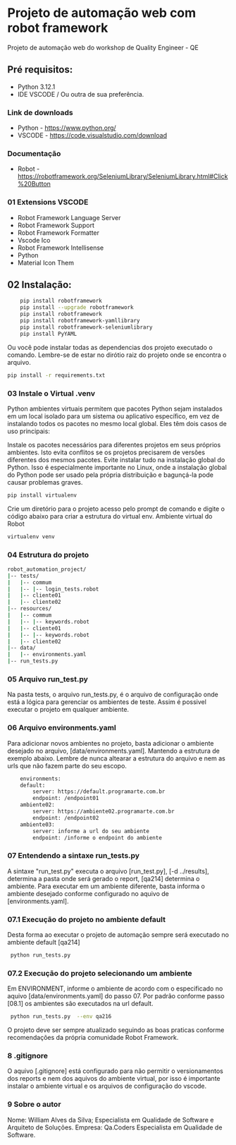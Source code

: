 # Projeto de automação web com robot framework
Projeto de automação web do workshop de Quality Engineer - QE

## Pré requisitos:
- Python 3.12.1
- IDE VSCODE / Ou outra de sua preferência.

### Link de downloads
- Python - https://www.python.org/
- VSCODE - https://code.visualstudio.com/download

### Documentação
- Robot - https://robotframework.org/SeleniumLibrary/SeleniumLibrary.html#Click%20Button

### 01 Extensions VSCODE
- Robot Framework Language Server
- Robot Framework Support
- Robot Framework Formatter
- Vscode Ico
- Robot Framework Intellisense
- Python
- Material Icon Them

## 02 Instalação:

``` bash
    pip install robotframework
    pip install --upgrade robotframework
    pip install robotframework
    pip install robotframework-yamllibrary
    pip install robotframework-seleniumlibrary
    pip install PyYAML
```
Ou você pode instalar todas as dependencias dos projeto executado o comando. Lembre-se de estar no dirótio raiz do projeto onde se encontra o arquivo.

```bash
pip install -r requirements.txt
```

### 03 Instale o Virtual .venv
Python ambientes virtuais permitem que pacotes Python sejam instalados em um local isolado para um sistema ou aplicativo específico, em vez de instalando todos os pacotes no mesmo local global. Eles têm dois casos de uso principais:

Instale os pacotes necessários para diferentes projetos em seus próprios ambientes. Isto evita conflitos se os projetos precisarem de versões diferentes dos mesmos pacotes.
Evite instalar tudo na instalação global do Python. Isso é especialmente importante no Linux, onde a instalação global do Python pode ser usado pela própria distribuição e bagunçá-la pode causar problemas graves.

```bash
pip install virtualenv
```

Crie um diretório para o projeto acesso pelo prompt de comando e digite o código abaixo para criar a estrutura do virtual env. Ambiente virtual do Robot

```bash
virtualenv venv
```
### 04 Estrutura do projeto

```bash
robot_automation_project/
|-- tests/
|   |-- commum
|   |-- |-- login_tests.robot
|   |-- cliente01
|   |-- cliente02
|-- resources/
|   |-- commum
|   |-- |-- keywords.robot
|   |-- cliente01
|   |-- |-- keywords.robot
|   |-- cliente02
|-- data/
|   |-- environments.yaml
|-- run_tests.py
```

### 05 Arquivo run_test.py
Na pasta tests, o arquivo run_tests.py, é o arquivo de configuração onde está a lógica para gerenciar os ambientes de teste. Assim é possivel executar o projeto em qualquer ambiente.

### 06 Arquivo environments.yaml
Para adicionar novos ambientes no projeto, basta adicionar o ambiente desejado no arquivo, [data/environments.yaml]. Mantendo a estrutura de exemplo abaixo. Lembre de nunca altearar a estrutura do arquivo e nem as urls que não fazem parte do seu escopo.

```bash
    environments:
    default:
        server: https://default.programarte.com.br
        endpoint: /endpoint01
    ambiente02:
        server: https://ambiente02.programarte.com.br
        endpoint: /endpoint02
    ambiente03:
        server: informe a url do seu ambiente
        endpoint: /informe o endpoint do ambiente
```

### 07 Entendendo a sintaxe run_tests.py
A sintaxe "run_test.py" executa o arquivo [run_test.py], [-d ../results], determina a pasta onde será gerado o report, [qa214] determina o ambiente. Para executar em um ambiente diferente, basta informa o ambiente desejado conforme configurado no aquivo de [environments.yaml].


### 07.1 Execução do projeto no ambiente default
Desta forma ao executar o projeto de automação sempre será executado no ambiente default [qa214]
```bash
 python run_tests.py
```

### 07.2 Execução do projeto selecionando um ambiente
Em ENVIRONMENT, informe o ambiente de acordo com o especificado no aquivo [data/environments.yaml] do passo 07. Por padrão conforme passo [08.1] os ambientes são executados na url default.

```bash
 python run_tests.py  --env qa216

```

O projeto deve ser sempre atualizado seguindo as boas praticas conforme recomendações da própria comunidade Robot Framework.

### 8 .gitignore
O aquivo [.gitignore] está configurado para não permitir o versionamentos dos reports e nem dos aquivos do ambiente virtual, por isso é importante instalar o ambiente virtual e os arquivos de configuração do vscode.

### 9 Sobre o autor
Nome: William Alves da Silva;
Especialista em Qualidade de Software e Arquiteto de Soluções.
Empresa: Qa.Coders Especialista em Qualidade de Software.